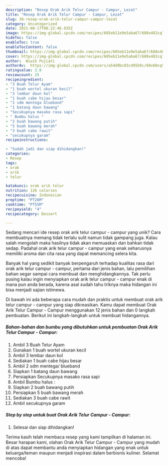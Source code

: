 ```yaml
---
description: "Resep Orak Arik Telur Campur - Campur, Lezat"
title: "Resep Orak Arik Telur Campur - Campur, Lezat"
slug: 38-resep-orak-arik-telur-campur-campur-lezat
category: Uncategorized
date: 2021-08-17T08:22:46.935Z
image: https://img-global.cpcdn.com/recipes/605eb11e9e5aba67/680x482cq70/orak-arik-telur-campur-campur-foto-resep-utama.jpg
hideToc: false
enableToc: true
enableTocContent: false
thumbnail: https://img-global.cpcdn.com/recipes/605eb11e9e5aba67/680x482cq70/orak-arik-telur-campur-campur-foto-resep-utama.jpg
cover: https://img-global.cpcdn.com/recipes/605eb11e9e5aba67/680x482cq70/orak-arik-telur-campur-campur-foto-resep-utama.jpg
author:  Wiwik Pujiati
authorAv:  https://img-global.cpcdn.com/users/a54d9bc03c495b9c/60x60cq50/avatar.jpg
ratingvalue: 3.8
reviewcount: 25
recipeingredient:
- "3 Buah Telur Ayam"
- "1 buah wortel ukuran kecil"
- "3 lembar daun kol"
- "1 buah cabe hijau besar"
- "2 sdm mentega blueband"
- "1 batang daun bawang"
- "Secukupnya masako rasa sapi"
- " Bumbu halus "
- "2 buah bawang putih"
- "5 buah bawang merah"
- "3 buah cabe rawit"
- "secukupnya garam"
recipeinstructions:

- "Sudah jadi dan siap dihidangkan!"
categories:
- Resep
tags:
- orak
- arik
- telur

katakunci: orak arik telur 
nutrition: 126 calories
recipecuisine: Indonesian
preptime: "PT26M"
cooktime: "PT55M"
recipeyield: "4"
recipecategory: Dessert

---
```



Sedang mencari ide resep orak arik telur campur - campur yang unik? Cara membuatnya memang tidak terlalu sulit namun tidak gampang juga. Kalau salah mengolah maka hasilnya tidak akan memuaskan dan bahkan tidak sedap. Padahal orak arik telur campur - campur yang enak seharusnya memiliki aroma dan cita rasa yang dapat memancing selera kita.




Banyak hal yang sedikit banyak berpengaruh terhadap kualitas rasa dari orak arik telur campur - campur, pertama dari jenis bahan, lalu pemilihan bahan segar sampai cara membuat dan menghidangkannya. Tak perlu pusing kalau ingin menyiapkan orak arik telur campur - campur enak di mana pun anda berada, karena asal sudah tahu triknya maka hidangan ini bisa menjadi sajian istimewa.


Di bawah ini ada beberapa cara mudah dan praktis untuk membuat orak arik telur campur - campur yang siap dikreasikan. Kamu dapat membuat Orak Arik Telur Campur - Campur menggunakan 12 jenis bahan dan 0 langkah pembuatan. Berikut ini langkah-langkah untuk membuat hidangannya.

<!--inarticleads1-->

##### Bahan-bahan dan bumbu yang dibutuhkan untuk pembuatan Orak Arik Telur Campur - Campur:

1. Ambil 3 Buah Telur Ayam
1. Gunakan 1 buah wortel ukuran kecil
1. Ambil 3 lembar daun kol
1. Sediakan 1 buah cabe hijau besar
1. Ambil 2 sdm mentega/ blueband
1. Siapkan 1 batang daun bawang
1. Persiapkan Secukupnya masako rasa sapi
1. Ambil  Bumbu halus :
1. Siapkan 2 buah bawang putih
1. Persiapkan 5 buah bawang merah
1. Sediakan 3 buah cabe rawit
1. Ambil secukupnya garam




<!--inarticleads2-->

##### Step by step untuk buat Orak Arik Telur Campur - Campur:


1. Selesai dan siap dihidangkan!



Terima kasih telah membaca resep yang kami tampilkan di halaman ini. Besar harapan kami, olahan Orak Arik Telur Campur - Campur yang mudah di atas dapat membantu anda menyiapkan hidangan yang enak untuk keluarga/teman maupun menjadi inspirasi dalam berbisnis kuliner. Selamat mencoba!

